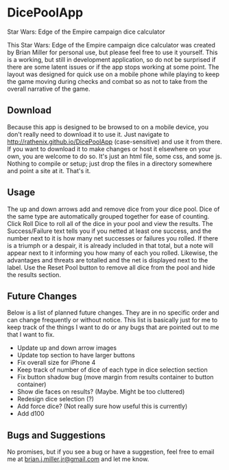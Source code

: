 DicePoolApp
===========

Star Wars: Edge of the Empire campaign dice calculator

This Star Wars: Edge of the Empire campaign dice calculator was created by Brian Miller for personal use, but please feel free to use it yourself. This is a working, but still in development application, so do not be surprised if there are some latent issues or if the app stops working at some point. The layout was designed for quick use on a mobile phone while playing to keep the game moving during checks and combat so as not to take from the overall narrative of the game.

Download
------------------------
Because this app is designed to be browsed to on a mobile device, you don't really need to download it to use it. Just navigate to http://rathenix.github.io/DicePoolApp (case-sensitive) and use it from there. If you want to download it to make changes or host it elsewhere on your own, you are welcome to do so. It's just an html file, some css, and some js. Nothing to compile or setup; just drop the files in a directory somewhere and point a site at it. That's it.

Usage
------------------------
The up and down arrows add and remove dice from your dice pool. Dice of the same type are automatically grouped together for ease of counting. Click Roll Dice to roll all of the dice in your pool and view the results. The Success/Failure text tells you if you netted at least one success, and the number next to it is how many net successes or failures you rolled. If there is a triumph or a despair, it is already included in that total, but a note will appear next to it informing you how many of each you rolled. Likewise, the advantages and threats are totalled and the net is displayed next to the label. Use the Reset Pool button to remove all dice from the pool and hide the results section.

Future Changes
------------------------
Below is a list of planned future changes. They are in no specific order and can change frequently or without notice. This list is basically just for me to keep track of the things I want to do or any bugs that are pointed out to me that I want to fix.
- Update up and down arrow images
- Update top section to have larger buttons
- Fix overall size for iPhone 4
- Keep track of number of dice of each type in dice selection section
- Fix button shadow bug (move margin from results container to button container)
- Show die faces on results? (Maybe. Might be too cluttered)
- Redesign dice selection (?)
- Add force dice? (Not really sure how useful this is currently)
- Add d100

Bugs and Suggestions
------------------------
No promises, but if you see a bug or have a suggestion, feel free to email me at brian.j.miller.jr@gmail.com and let me know. 
